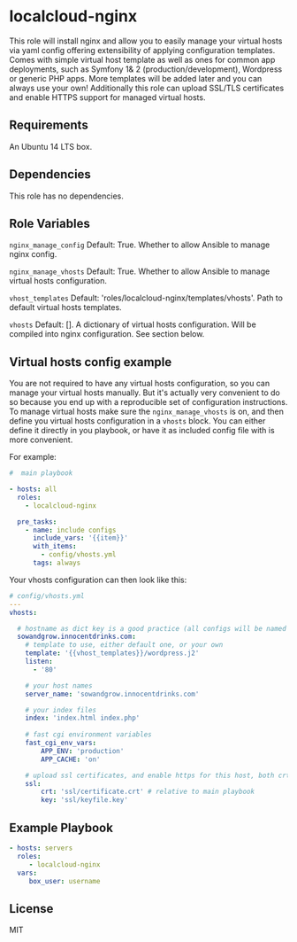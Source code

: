 localcloud-nginx
=========

This role will install nginx and allow you to easily manage your virtual hosts via yaml config offering extensibility of applying configuration templates.
Comes with simple virtual host template as well as ones for common app deployments, such as Symfony 1& 2 (production/development), Wordpress or generic PHP apps. More templates will be added later and you can always use your own!
Additionally this role can upload SSL/TLS certificates and enable HTTPS support for managed virtual hosts.

Requirements
------------

An Ubuntu 14 LTS box.

Dependencies
------------

This role has no dependencies.

Role Variables
--------------

`nginx_manage_config`
Default: True. Whether to allow Ansible to manage nginx config.

`nginx_manage_vhosts`
Default: True.  Whether to allow Ansible to manage virtual hosts configuration.


`vhost_templates`
Default: 'roles/localcloud-nginx/templates/vhosts'. Path to default virtual hosts templates.

`vhosts`
Default: []. A dictionary of virtual hosts configuration. Will be compiled into nginx configuration. See section below.


Virtual hosts config example
----------------

You are not required to have any virtual hosts configuration, so you can manage your virtual hosts manually. But it's actually very convenient to do so because you end up with a reproducible set of configuration instructions.
To manage virtual hosts make sure the `nginx_manage_vhosts` is on, and then define you virtual hosts configuration in a `vhosts` block.
You can either define it directly in you playbook, or have it as included config file with is more convenient.

For example:
```yml
#  main playbook

- hosts: all
  roles:
    - localcloud-nginx

  pre_tasks:
    - name: include configs
      include_vars: '{{item}}'
      with_items:
        - config/vhosts.yml
      tags: always
```

Your vhosts configuration can then look like this:

```yml
# config/vhosts.yml
---
vhosts:

  # hostname as dict key is a good practice (all configs will be named based on this)
  sowandgrow.innocentdrinks.com:
    # template to use, either default one, or your own
    template: '{{vhost_templates}}/wordpress.j2'
    listen:
      - '80'

    # your host names
    server_name: 'sowandgrow.innocentdrinks.com'

    # your index files
    index: 'index.html index.php'
    
    # fast cgi environment variables
    fast_cgi_env_vars:
        APP_ENV: 'production'
        APP_CACHE: 'on'        

    # upload ssl certificates, and enable https for this host, both crt and key required
    ssl:
        crt: 'ssl/certificate.crt' # relative to main playbook
        key: 'ssl/keyfile.key'
```


Example Playbook
----------------

```yml
- hosts: servers
  roles:
     - localcloud-nginx
  vars:
     box_user: username
```

License
-------

MIT
